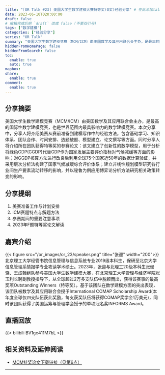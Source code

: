 ```yaml
---
title: "[OR Talk #23] 美国大学生数学建模大赛特等奖(O奖)经验分享" # 在此添加talk的题目
date: 2023-06-10T020:00:00
draft: false
# 编辑完成后把 `draft` 改成 false (不要双引号)
tags: ["数学建模"]
categories: ["经验分享"]
series: "OR Talk"
summary: "美国大学生数学建模竞赛（MCM/ICM）由美国数学及其应用联合会主办，是最高的国际性数学建模竞赛，也是世界范围内最具影响力的数学建模竞赛。本次分享将围绕美赛备战及获奖经验以及分享人所在团队提交的O奖论文思路及方法展开，并着重介绍政策类赛题建模及写作中的决胜技巧（包括基础学习、知识体系、团队合作、时间安排、选题破题、模型建立、论文撰写等方面）。"
hiddenFromHomePage: false
hiddenFromSearch: false
toc:
  enable: true
  auto: true
mapbox:
share:
  enable: true
comment:
  enable: true
---
```



## 分享摘要
美国大学生数学建模竞赛（MCM/ICM）由美国数学及其应用联合会主办，是最高的国际性数学建模竞赛，也是世界范围内最具影响力的数学建模竞赛。本次分享中，分享人将介绍美赛从赛前准备到建模写作中的经验方法，包含基础学习、知识体系、团队合作、时间安排、选题破题、模型建立、论文撰写等方面。同时分享人将介绍所在团队获得特等奖的参赛论文：该文建立了创新性的数学模型，用于分析将绿色GDP(GGDP)代替GDP作为国家发展主要评价指标对气候减缓等方面的影响；对GGDP核算方法进行改良后利用全球75个国家近50年的数据计算验证，并采用层次分析法构建了国家气候减缓综合评价体系；建立非线性规划模型研究各行业间生产要素流动转移的影响，并以秘鲁为例应用博弈论分析方法研究相关政策转变的影响。


## 分享提纲
1. 美赛准备工作与计划安排
2. ICM赛题特点与解题方法
3. 参赛期间的重要注意事项
4. 2023年F题特等奖论文解读


## 嘉宾介绍

{{< figure src="/or_images/or_23/speaker.png" title="张迎" width="200">}}
北京理工大学经管书院信息管理与信息系统专业2019级本科生，保研至北京大学信息管理系情报学专业攻读学术硕士。2023年，张迎与北理工20级本科生张储骁、王成翰组队参与美国大学生数学建模大赛，在北京理工大学管理与经济学院张玉利长聘副教授指导下，从全球超过2万多支队伍中脱颖而出，获得该赛事的最高奖项Outstanding Winners（特等奖）。基于该团队在数学建模方面的突出表现，该团队被数学及其应用联合会授予International COMAP Scholarship Award(本年度全球仅四支队伍获此奖励，每支获奖队伍将获得COMAP奖学金1万美元)，同时该团队获得了美国运筹与管理学会授予的单项冠名奖INFORMS Award。


## 直播回放
{{< bilibili BV1gc411M7bL >}}


## 相关资料及延伸阅读
- [MCM特奖论文下载链接（见第6点）](https://mp.weixin.qq.com/s?__biz=Mzk0ODMwMjMwMA==&mid=2247614905&idx=1&sn=659c268e7ab6f658b6db4bf89e6e191d&scene=21&key=daf9bdc5abc4e8d0abc38581e46f41f232df40a49e01943147d1688d6ef0c404be0e622beb05ba7f442d3bd08e17e280955511bb68738dd10b03c622b911f0eed8c77c16ff7c93b5fecd65397eecc8f41d85d9c0bf8c05cda071d28309617aba6c3cca8d50ddec19b820b1320e265ed8b5c26090af154d6ae2f8db0e0ded3ad2&ascene=78&uin=MTQwNzkyODIwMQ%3D%3D&devicetype=iMac+MacBookPro18%2C3+OSX+OSX+13.4+build(22F66)&version=13080410&nettype=WIFI&lang=zh_CN&countrycode=CN&fontScale=100&exportkey=n_ChQIAhIQgrOnbzKST0bcLZZCkaqkpxKGAgIE97dBBAEAAAAAAGxMGHNnijoAAAAOpnltbLcz9gKNyK89dVj0BgdTuM0itE7yc8I4TWpIigQc4gl0FkIwMVjM4XCwTdlE0gm2TCgAVWd0lZJxKzzfbPpsK6YrKLB%2FYTrASjcWfbG596fLNDN8ylljB2aO08Mar8bhC%2BuphLVjqkw3VoVo8YFUoysw6GuFGcCd7hEOc6R1Ok6NzoVExrsR58%2BMIFCx42QvoVPo5USsT8f91vjQtCM9XRMSX1LHGC7ienLrp6ywAJ1LyWeN6cUmG1%2BxQTaLyUfVAoWqLFnM5ZuLh4TDOlHvQvFi9J6wMEIdjSNfxhPtfzRAmmNPe7ht0IyLw6I%3D&acctmode=0&pass_ticket=KXPJDZOqxvZLPKM23BmxBjTUDaNZGPujfAT2Bf%2Frg3l3efwONhwiMr68CfY1Qlfy&wx_header=0)
---
